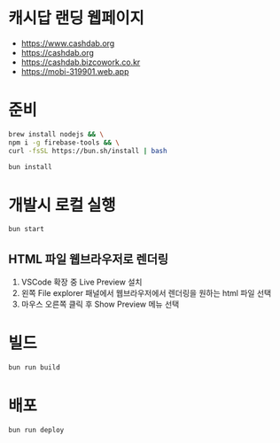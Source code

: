 # 캐시답 랜딩 웹페이지

* https://www.cashdab.org  
* https://cashdab.org  
* https://cashdab.bizcowork.co.kr  
* https://mobi-319901.web.app

# 준비

```bash
brew install nodejs && \
npm i -g firebase-tools && \
curl -fsSL https://bun.sh/install | bash
```

```bash
bun install
```

# 개발시 로컬 실행

```bash
bun start
```

## HTML 파일 웹브라우저로 렌더링

1. VSCode 확장 중 Live Preview 설치
2. 왼쪽 File explorer 패널에서 웹브라우저에서 렌더링을 원하는 html 파일 선택
3. 마우스 오른쪽 클릭 후 Show Preview 메뉴 선택

# 빌드

```bash
bun run build
```

# 배포

```bash
bun run deploy
```
